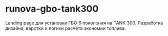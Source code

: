 # runova-gbo-tank300
Landing page для установки ГБО 6 поколения на TANK 300. Разработка дизайна, верстки и логики расчёта экономии топлива.
